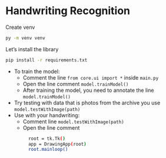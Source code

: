 # Handwriting Recognition
Create venv
```sh
py -m venv venv
```
Let’s install the library
```sh
pip install -r requirements.txt
```
- To train the model:
  - Comment the line `from core.ui import *` inside `main.py`
  - Open the line comment `model.trainModel()`
  - After training the model, you need to annotate the line `model.trainModel()`
- Try testing with data that is photos from the archive you use `model.testWithImage(path)`
- Use with your handwriting:
  - Comment line `model.testWithImage(path)`
  - Open the line comment
    ```sh
      root = tk.Tk()
      app = DrawingApp(root)
      root.mainloop()
    ```
